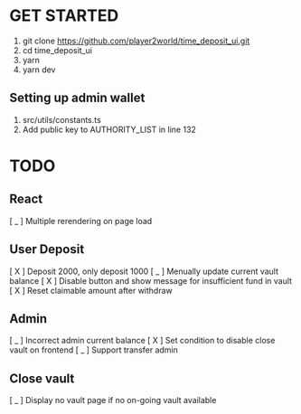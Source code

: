 # GET STARTED

1. git clone https://github.com/player2world/time_deposit_ui.git
2. cd time_deposit_ui
3. yarn
4. yarn dev

## Setting up admin wallet

1. src/utils/constants.ts
2. Add public key to AUTHORITY_LIST in line 132

# TODO

## React

[ _ ] Multiple rerendering on page load

## User Deposit

[ X ] Deposit 2000, only deposit 1000
[ _ ] Menually update current vault balance
[ X ] Disable button and show message for insufficient fund in vault
[ X ] Reset claimable amount after withdraw

## Admin

[ _ ] Incorrect admin current balance
[ X ] Set condition to disable close vault on frontend
[ _ ] Support transfer admin

## Close vault

[ _ ] Display no vault page if no on-going vault available

